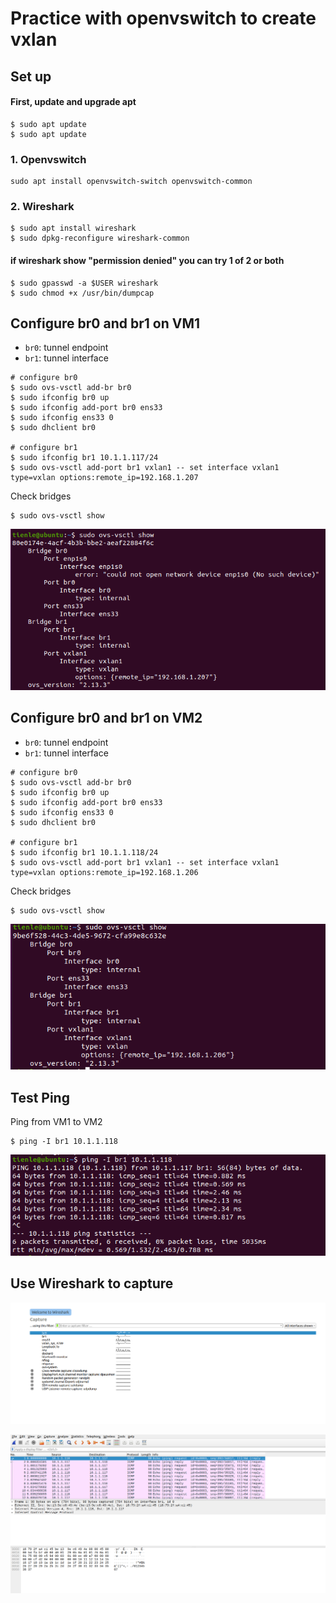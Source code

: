 # Practice with openvswitch to create vxlan

## Set up

#### First, update and upgrade apt

```shell
$ sudo apt update
$ sudo apt update
```

### 1. Openvswitch

```shell
sudo apt install openvswitch-switch openvswitch-common
```

### 2. Wireshark

```shell
$ sudo apt install wireshark
$ sudo dpkg-reconfigure wireshark-common
```

#### if wireshark show "permission denied" you can try 1 of 2 or both

```shell
$ sudo gpasswd -a $USER wireshark
$ sudo chmod +x /usr/bin/dumpcap
```

## 

 
## Configure br0 and br1 on VM1

- ```br0```: tunnel endpoint
- ```br1```: tunnel interface


```shell
# configure br0
$ sudo ovs-vsctl add-br br0
$ sudo ifconfig br0 up
$ sudo ifconfig add-port br0 ens33
$ sudo ifconfig ens33 0
$ sudo dhclient br0

# configure br1
$ sudo ifconfig br1 10.1.1.117/24
$ sudo ovs-vsctl add-port br1 vxlan1 -- set interface vxlan1 type=vxlan options:remote_ip=192.168.1.207
```

Check bridges

```shell
$ sudo ovs-vsctl show
```

![](image/img4.png)


## Configure br0 and br1 on VM2

- ```br0```: tunnel endpoint
- ```br1```: tunnel interface


```shell
# configure br0
$ sudo ovs-vsctl add-br br0
$ sudo ifconfig br0 up
$ sudo ifconfig add-port br0 ens33
$ sudo ifconfig ens33 0
$ sudo dhclient br0

# configure br1
$ sudo ifconfig br1 10.1.1.118/24
$ sudo ovs-vsctl add-port br1 vxlan1 -- set interface vxlan1 type=vxlan options:remote_ip=192.168.1.206
```

Check bridges

```shell
$ sudo ovs-vsctl show
```

![](image/img5.png)

## Test Ping

Ping from VM1 to VM2
```shell
$ ping -I br1 10.1.1.118
```
![](image/img6.png)


## Use Wireshark to capture

![](image/img8.png)

![](image/img7.png)